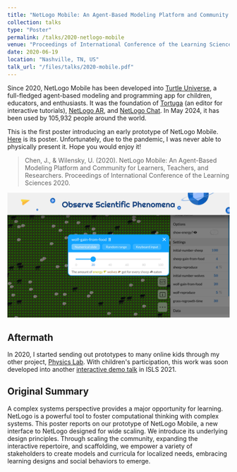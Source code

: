 ```yaml
---
title: "NetLogo Mobile: An Agent-Based Modeling Platform and Community for Learners, Teachers, and Researchers"
collection: talks
type: "Poster"
permalink: /talks/2020-netlogo-mobile
venue: "Proceedings of International Conference of the Learning Sciences 2020"
date: 2020-06-19
location: "Nashville, TN, US"
talk_url: "/files/talks/2020-mobile.pdf"
---
```

Since 2020, NetLogo Mobile has been developed into [Turtle Universe](/portfolio/turtle-universe/), a full-fledged agent-based modeling and programming app for children, educators, and enthusiasts. It was the foundation of [Tortuga](/portfolio/tortuga/) (an editor for interactive tutorials), [NetLogo AR](/portfolio/netlogo-ar/), and [NetLogo Chat](/portfolio/netlogo-chat/). In May 2024, it has been used by 105,932 people around the world.

This is the first poster introducing an early prototype of NetLogo Mobile. [Here](/files/talks/2020-mobile.pdf) is its poster. Unfortunately, due to the pandemic, I was never able to physically present it. Hope you would enjoy it!

> Chen, J., & Wilensky, U. (2020). NetLogo Mobile: An Agent-Based Modeling Platform and Community for Learners, Teachers, and Researchers. Proceedings of International Conference of the Learning Sciences 2020.

![A screenshot of Turtle Universe running the classical Wolf Sheep Predation model.](images/turtle-universe/screenshot-2.jpg)

## Aftermath
In 2020, I started sending out prototypes to many online kids through my other project, [Physics Lab](/portfolio/physics-lab/). With children's participation, this work was soon developed into another [interactive demo talk](/talks/2021-netlogo-mobile/) in ISLS 2021.

## Original Summary
A complex systems perspective provides a major opportunity for learning. NetLogo is a powerful tool to foster computational thinking with complex systems. This poster reports on our prototype of NetLogo Mobile, a new interface to NetLogo designed for wide scaling. We introduce its underlying design principles. Through scaling the community, expanding the interactive repertoire, and scaffolding, we empower a variety of stakeholders to create models and curricula for localized needs, embracing learning designs and social behaviors to emerge.